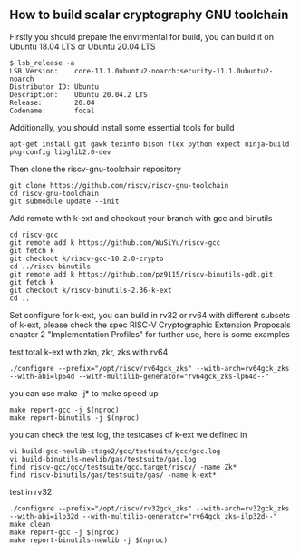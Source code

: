 ## How to build scalar cryptography GNU toolchain

Firstly you should prepare the envirmental for build, you can build it on Ubuntu 18.04 LTS or Ubuntu 20.04 LTS

```
$ lsb_release -a
LSB Version:    core-11.1.0ubuntu2-noarch:security-11.1.0ubuntu2-noarch
Distributor ID: Ubuntu
Description:    Ubuntu 20.04.2 LTS
Release:        20.04
Codename:       focal
```

Additionally, you should install some essential tools for build

```
apt-get install git gawk texinfo bison flex python expect ninja-build pkg-config libglib2.0-dev
```

Then clone the riscv-gnu-toolchain repository

```
git clone https://github.com/riscv/riscv-gnu-toolchain 
cd riscv-gnu-toolchain
git submodule update --init
```

Add remote with k-ext and checkout your branch with gcc and binutils

```
cd riscv-gcc
git remote add k https://github.com/WuSiYu/riscv-gcc
git fetch k
git checkout k/riscv-gcc-10.2.0-crypto
cd ../riscv-binutils
git remote add k https://github.com/pz9115/riscv-binutils-gdb.git
git fetch k
git checkout k/riscv-binutils-2.36-k-ext
cd ..
```

Set configure for k-ext, you can build in rv32 or rv64 with different subsets of k-ext, please check the spec RISC-V Cryptographic Extension Proposals chapter 2 "Implementation Profiles" for further use, here is some examples

test total k-ext with zkn, zkr, zks with rv64

```
./configure --prefix="/opt/riscv/rv64gck_zks" --with-arch=rv64gck_zks --with-abi=lp64d --with-multilib-generator="rv64gck_zks-lp64d--"
```

you can use make -j* to make speed up

```
make report-gcc -j $(nproc)
make report-binutils -j $(nproc)
```

you can check the test log, the testcases of k-ext we defined in 

```
vi build-gcc-newlib-stage2/gcc/testsuite/gcc/gcc.log
vi build-binutils-newlib/gas/testsuite/gas.log
find riscv-gcc/gcc/testsuite/gcc.target/riscv/ -name Zk*
find riscv-binutils/gas/testsuite/gas/ -name k-ext*
```

test in rv32:

```
./configure --prefix="/opt/riscv/rv32gck_zks" --with-arch=rv32gck_zks --with-abi=ilp32d --with-multilib-generator="rv64gck_zks-ilp32d--"
make clean 
make report-gcc -j $(nproc)
make report-binutils-newlib -j $(nproc)
```